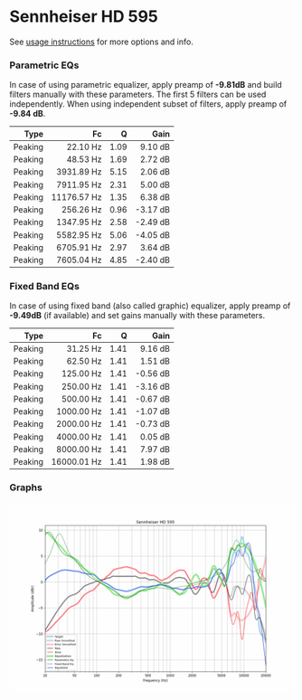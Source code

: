 # Sennheiser HD 595
See [usage instructions](https://github.com/jaakkopasanen/AutoEq#usage) for more options and info.

### Parametric EQs
In case of using parametric equalizer, apply preamp of **-9.81dB** and build filters manually
with these parameters. The first 5 filters can be used independently.
When using independent subset of filters, apply preamp of **-9.84 dB**.

| Type    | Fc          |    Q | Gain     |
|--------:|------------:|-----:|---------:|
| Peaking | 22.10 Hz    | 1.09 | 9.10 dB  |
| Peaking | 48.53 Hz    | 1.69 | 2.72 dB  |
| Peaking | 3931.89 Hz  | 5.15 | 2.06 dB  |
| Peaking | 7911.95 Hz  | 2.31 | 5.00 dB  |
| Peaking | 11176.57 Hz | 1.35 | 6.38 dB  |
| Peaking | 256.26 Hz   | 0.96 | -3.17 dB |
| Peaking | 1347.95 Hz  | 2.58 | -2.49 dB |
| Peaking | 5582.95 Hz  | 5.06 | -4.05 dB |
| Peaking | 6705.91 Hz  | 2.97 | 3.64 dB  |
| Peaking | 7605.04 Hz  | 4.85 | -2.40 dB |

### Fixed Band EQs
In case of using fixed band (also called graphic) equalizer, apply preamp of **-9.49dB**
(if available) and set gains manually with these parameters.

| Type    | Fc          |    Q | Gain     |
|--------:|------------:|-----:|---------:|
| Peaking | 31.25 Hz    | 1.41 | 9.16 dB  |
| Peaking | 62.50 Hz    | 1.41 | 1.51 dB  |
| Peaking | 125.00 Hz   | 1.41 | -0.56 dB |
| Peaking | 250.00 Hz   | 1.41 | -3.16 dB |
| Peaking | 500.00 Hz   | 1.41 | -0.67 dB |
| Peaking | 1000.00 Hz  | 1.41 | -1.07 dB |
| Peaking | 2000.00 Hz  | 1.41 | -0.73 dB |
| Peaking | 4000.00 Hz  | 1.41 | 0.05 dB  |
| Peaking | 8000.00 Hz  | 1.41 | 7.97 dB  |
| Peaking | 16000.01 Hz | 1.41 | 1.98 dB  |

### Graphs
![](./Sennheiser%20HD%20595.png)